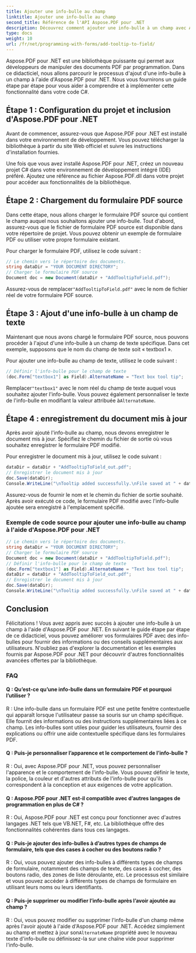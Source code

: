 ```yaml
---
title: Ajouter une info-bulle au champ
linktitle: Ajouter une info-bulle au champ
second_title: Référence de l'API Aspose.PDF pour .NET
description: Découvrez comment ajouter une info-bulle à un champ avec Aspose.PDF pour .NET.
type: docs
weight: 10
url: /fr/net/programming-with-forms/add-tooltip-to-field/
---
```

Aspose.PDF pour .NET est une bibliothèque puissante qui permet aux développeurs de manipuler des documents PDF par programmation. Dans ce didacticiel, nous allons parcourir le processus d'ajout d'une info-bulle à un champ à l'aide d'Aspose.PDF pour .NET. Nous vous fournirons un guide étape par étape pour vous aider à comprendre et à implémenter cette fonctionnalité dans votre code C#.

## Étape 1 : Configuration du projet et inclusion d'Aspose.PDF pour .NET

Avant de commencer, assurez-vous que Aspose.PDF pour .NET est installé dans votre environnement de développement. Vous pouvez télécharger la bibliothèque à partir du site Web officiel et suivre les instructions d'installation fournies.

Une fois que vous avez installé Aspose.PDF pour .NET, créez un nouveau projet C# dans votre environnement de développement intégré (IDE) préféré. Ajoutez une référence au fichier Aspose.PDF.dll dans votre projet pour accéder aux fonctionnalités de la bibliothèque.

## Étape 2 : Chargement du formulaire PDF source

Dans cette étape, nous allons charger le formulaire PDF source qui contient le champ auquel nous souhaitons ajouter une info-bulle. Tout d'abord, assurez-vous que le fichier de formulaire PDF source est disponible dans votre répertoire de projet. Vous pouvez obtenir un exemple de formulaire PDF ou utiliser votre propre formulaire existant.

Pour charger le formulaire PDF, utilisez le code suivant :

```csharp
// Le chemin vers le répertoire des documents.
string dataDir = "YOUR DOCUMENT DIRECTORY";
// Charger le formulaire PDF source
Document doc = new Document(dataDir + "AddTooltipToField.pdf");
```

 Assurez-vous de remplacer`"AddTooltipToField.pdf"` avec le nom de fichier réel de votre formulaire PDF source.

## Étape 3 : Ajout d'une info-bulle à un champ de texte

Maintenant que nous avons chargé le formulaire PDF source, nous pouvons procéder à l'ajout d'une info-bulle à un champ de texte spécifique. Dans cet exemple, supposons que le nom du champ de texte soit « textbox1 ».

Pour ajouter une info-bulle au champ de texte, utilisez le code suivant :

```csharp
// Définir l'info-bulle pour le champ de texte
(doc.Form["textbox1"] as Field).AlternateName = "Text box tool tip";
```

 Remplacer`"textbox1"` avec le nom réel du champ de texte auquel vous souhaitez ajouter l'info-bulle. Vous pouvez également personnaliser le texte de l'info-bulle en modifiant la valeur attribuée à`AlternateName`.

## Étape 4 : enregistrement du document mis à jour

Après avoir ajouté l'info-bulle au champ, nous devons enregistrer le document mis à jour. Spécifiez le chemin du fichier de sortie où vous souhaitez enregistrer le formulaire PDF modifié.

Pour enregistrer le document mis à jour, utilisez le code suivant :

```csharp
dataDir = dataDir + "AddTooltipToField_out.pdf";
// Enregistrer le document mis à jour
doc.Save(dataDir);
Console.WriteLine("\nTooltip added successfully.\nFile saved at " + dataDir);
```

Assurez-vous de fournir le nom et le chemin du fichier de sortie souhaité. Après avoir exécuté ce code, le formulaire PDF modifié avec l'info-bulle ajoutée sera enregistré à l'emplacement spécifié.

### Exemple de code source pour ajouter une info-bulle au champ à l'aide d'Aspose.PDF pour .NET 

```csharp
// Le chemin vers le répertoire des documents.
string dataDir = "YOUR DOCUMENT DIRECTORY";
// Charger le formulaire PDF source
Document doc = new Document(dataDir + "AddTooltipToField.pdf");
// Définir l'info-bulle pour le champ de texte
(doc.Form["textbox1"] as Field).AlternateName = "Text box tool tip";
dataDir = dataDir + "AddTooltipToField_out.pdf";
// Enregistrer le document mis à jour
doc.Save(dataDir);
Console.WriteLine("\nTooltip added successfully.\nFile saved at " + dataDir);
```

## Conclusion

Félicitations ! Vous avez appris avec succès à ajouter une info-bulle à un champ à l'aide d'Aspose.PDF pour .NET. En suivant le guide étape par étape de ce didacticiel, vous pouvez améliorer vos formulaires PDF avec des info-bulles pour fournir des informations ou des conseils supplémentaires aux utilisateurs. N'oubliez pas d'explorer la documentation et les exemples fournis par Aspose.PDF pour .NET pour découvrir d'autres fonctionnalités avancées offertes par la bibliothèque.

### FAQ

#### Q : Qu’est-ce qu’une info-bulle dans un formulaire PDF et pourquoi l’utiliser ?

R : Une info-bulle dans un formulaire PDF est une petite fenêtre contextuelle qui apparaît lorsque l'utilisateur passe sa souris sur un champ spécifique. Elle fournit des informations ou des instructions supplémentaires liées à ce champ. Les info-bulles sont utiles pour guider les utilisateurs, fournir des explications ou offrir une aide contextuelle spécifique dans les formulaires PDF.

#### Q : Puis-je personnaliser l’apparence et le comportement de l’info-bulle ?

R : Oui, avec Aspose.PDF pour .NET, vous pouvez personnaliser l'apparence et le comportement de l'info-bulle. Vous pouvez définir le texte, la police, la couleur et d'autres attributs de l'info-bulle pour qu'ils correspondent à la conception et aux exigences de votre application.

#### Q : Aspose.PDF pour .NET est-il compatible avec d’autres langages de programmation en plus de C# ?

R : Oui, Aspose.PDF pour .NET est conçu pour fonctionner avec d'autres langages .NET tels que VB.NET, F#, etc. La bibliothèque offre des fonctionnalités cohérentes dans tous ces langages.

#### Q : Puis-je ajouter des info-bulles à d’autres types de champs de formulaire, tels que des cases à cocher ou des boutons radio ?

R : Oui, vous pouvez ajouter des info-bulles à différents types de champs de formulaire, notamment des champs de texte, des cases à cocher, des boutons radio, des zones de liste déroulante, etc. Le processus est similaire et vous pouvez accéder à différents types de champs de formulaire en utilisant leurs noms ou leurs identifiants.

#### Q : Puis-je supprimer ou modifier l’info-bulle après l’avoir ajoutée au champ ?

 R : Oui, vous pouvez modifier ou supprimer l'info-bulle d'un champ même après l'avoir ajouté à l'aide d'Aspose.PDF pour .NET. Accédez simplement au champ et mettez à jour son`AlternateName` propriété avec le nouveau texte d'info-bulle ou définissez-la sur une chaîne vide pour supprimer l'info-bulle.